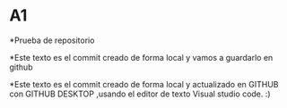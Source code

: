# A1
*Prueba de repositorio 

*Este texto es el commit creado de forma local y vamos a guardarlo en github 

*Este texto es el commit creado de forma local y actualizado en GITHUB con GITHUB DESKTOP ,usando el editor de texto Visual studio code. :)

